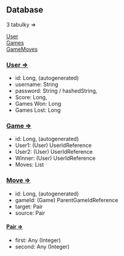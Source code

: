 ## Database

3 tabulky => 

[User](../Backend/src/main/java/org/data/entities/User.java)\
[Games](../Backend/src/main/java/org/data/entities/Game.java)\
[GameMoves](../Backend/src/main/java/org/data/entities/Move.java)

### [User =>](../Backend/src/main/java/org/data/entities/User.java)
* id: Long, (autogenerated)
* username: String
* password: String / hashedString,
* Score: Long,
* Games Won: Long
* Games Lost: Long

### [Game =>](../Backend/src/main/java/org/data/entities/Game.java)
* id: Long, (autogenerated)
* User1: (User) UserIdReference
* User2: (User) UserIdReference
* Winner: (User) UserIdReference
* Moves: List<Move>

### [Move =>](../Backend/src/main/java/org/data/entities/Move.java)
* id: Long, (autogenerated)
* gameId: (Game) ParentGameIdReference
* target: Pair
* source: Pair

#### [Pair =>](../Backend/src/main/java/org/utils/Pair.java)
* first: Any (Integer)
* second: Any (Integer)